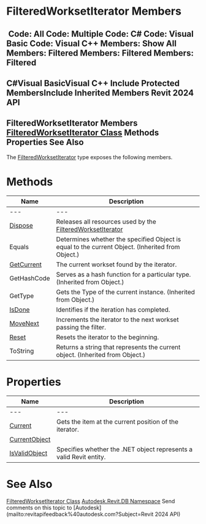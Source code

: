 # FilteredWorksetIterator Members

﻿
 Code: All Code: Multiple Code: C# Code: Visual Basic Code: Visual C++  Members: Show All Members: Filtered Members: Filtered Members: Filtered   
---  
C#Visual BasicVisual C++
Include Protected MembersInclude Inherited Members
Revit 2024 API  
---  
FilteredWorksetIterator Members  
[FilteredWorksetIterator Class](c80ff08f-7511-ebed-dc44-233d18ad8e87.md "FilteredWorksetIterator Class") Methods Properties See Also  
---  
The [FilteredWorksetIterator](c80ff08f-7511-ebed-dc44-233d18ad8e87.md "FilteredWorksetIterator Class") type exposes the following members.
# Methods
| Name | Description |
| --- | --- |
| --- | --- | --- |
| [Dispose](e59a2f88-75b0-8633-ecac-ca79cadd2bfc.md "Dispose Method") | Releases all resources used by the [FilteredWorksetIterator](c80ff08f-7511-ebed-dc44-233d18ad8e87.md "FilteredWorksetIterator Class") |
| Equals | Determines whether the specified Object is equal to the current Object. (Inherited from Object.) |
| [GetCurrent](f0ca7ab5-3cfb-3bdb-f23e-08aba7fdd9b3.md "GetCurrent Method") | The current workset found by the iterator. |
| GetHashCode | Serves as a hash function for a particular type.  (Inherited from Object.) |
| GetType | Gets the Type of the current instance. (Inherited from Object.) |
| [IsDone](32505b45-bd43-2e0f-2447-78be0b359d98.md "IsDone Method") | Identifies if the iteration has completed. |
| [MoveNext](b10feb43-f688-e7c5-97cc-5539cec84a9f.md "MoveNext Method") | Increments the iterator to the next workset passing the filter. |
| [Reset](b1df2f56-3adc-6562-9d88-834ffc205e3d.md "Reset Method") | Resets the iterator to the beginning. |
| ToString | Returns a string that represents the current object. (Inherited from Object.) |

# Properties
| Name | Description |
| --- | --- |
| --- | --- | --- |
| [Current](7c3c158e-3da6-4e7e-ec0a-88381c825ba8.md "Current Property") | Gets the item at the current position of the iterator. |
| [CurrentObject](4fa892a1-6f90-4ec4-39fe-4f8e2b9d091e.md "CurrentObject Property") |
| [IsValidObject](abbb2ebd-4f67-5926-5661-2fe9aa874bb0.md "IsValidObject Property") | Specifies whether the .NET object represents a valid Revit entity. |

# See Also
[FilteredWorksetIterator Class](c80ff08f-7511-ebed-dc44-233d18ad8e87.md "FilteredWorksetIterator Class")
[Autodesk.Revit.DB Namespace](87546ba7-461b-c646-cbb1-2cb8f5bff8b2.md "Autodesk.Revit.DB Namespace")
Send comments on this topic to [Autodesk](mailto:revitapifeedback%40autodesk.com?Subject=Revit 2024 API)